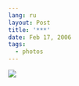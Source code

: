 ```yaml
---
lang: ru
layout: Post
title: '***'
date: Feb 17, 2006
tags:
  - photos
---
```


![](http://wow.sapegin.me/0z3E0t0P1237/F0085-0010.jpg)

